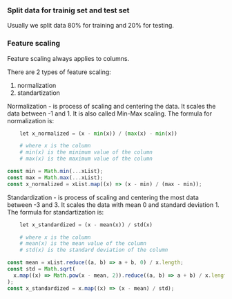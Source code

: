 ### Split data for trainig set and test set

Usually we split data 80% for training and 20% for testing.

### Feature scaling

Feature scaling always applies to columns.

There are 2 types of feature scaling:

1. normalization
2. standartization

Normalization - is process of scaling and centering the data. It scales the data between -1 and 1. It is also called Min-Max scaling.
The formula for normalization is:

```py
    let x_normalized = (x - min(x)) / (max(x) - min(x))

    # where x is the column
    # min(x) is the minimum value of the column
    # max(x) is the maximum value of the column
```

```js
const min = Math.min(...xList);
const max = Math.max(...xList);
const x_normalized = xList.map((x) => (x - min) / (max - min));
```

Standardization - is process of scaling and centering the most data between -3 and 3. It scales the data with mean 0 and standard deviation 1.
The formula for standartization is:

```py
    let x_standardized = (x - mean(x)) / std(x)

    # where x is the column
    # mean(x) is the mean value of the column
    # std(x) is the standard deviation of the column
```

```js
const mean = xList.reduce((a, b) => a + b, 0) / x.length;
const std = Math.sqrt(
  x.map((x) => Math.pow(x - mean, 2)).reduce((a, b) => a + b) / x.length,
);
const x_standardized = x.map((x) => (x - mean) / std);
```

